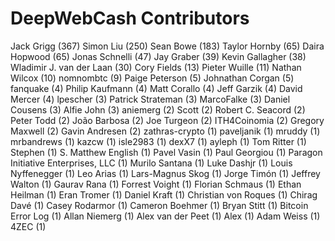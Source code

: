 DeepWebCash Contributors
==================

Jack Grigg (367)
Simon Liu (250)
Sean Bowe (183)
Taylor Hornby (65)
Daira Hopwood (65)
Jonas Schnelli (47)
Jay Graber (39)
Kevin Gallagher (38)
Wladimir J. van der Laan (30)
Cory Fields (13)
Pieter Wuille (11)
Nathan Wilcox (10)
nomnombtc (9)
Paige Peterson (5)
Johnathan Corgan (5)
fanquake (4)
Philip Kaufmann (4)
Matt Corallo (4)
Jeff Garzik (4)
David Mercer (4)
lpescher (3)
Patrick Strateman (3)
MarcoFalke (3)
Daniel Cousens (3)
Alfie John (3)
aniemerg (2)
Scott (2)
Robert C. Seacord (2)
Peter Todd (2)
João Barbosa (2)
Joe Turgeon (2)
ITH4Coinomia (2)
Gregory Maxwell (2)
Gavin Andresen (2)
zathras-crypto (1)
paveljanik (1)
mruddy (1)
mrbandrews (1)
kazcw (1)
isle2983 (1)
dexX7 (1)
ayleph (1)
Tom Ritter (1)
Stephen (1)
S. Matthew English (1)
Pavel Vasin (1)
Paul Georgiou (1)
Paragon Initiative Enterprises, LLC (1)
Murilo Santana (1)
Luke Dashjr (1)
Louis Nyffenegger (1)
Leo Arias (1)
Lars-Magnus Skog (1)
Jorge Timón (1)
Jeffrey Walton (1)
Gaurav Rana (1)
Forrest Voight (1)
Florian Schmaus (1)
Ethan Heilman (1)
Eran Tromer (1)
Daniel Kraft (1)
Christian von Roques (1)
Chirag Davé (1)
Casey Rodarmor (1)
Cameron Boehmer (1)
Bryan Stitt (1)
Bitcoin Error Log (1)
Allan Niemerg (1)
Alex van der Peet (1)
Alex (1)
Adam Weiss (1)
4ZEC (1)
